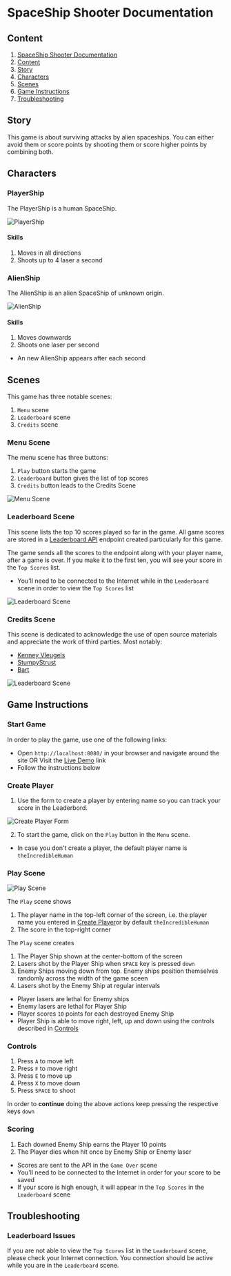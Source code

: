 # SpaceShip Shooter Documentation


## **Content**
1. [SpaceShip Shooter Documentation](#spaceship-shooter-documentation)
2. [Content](#content)
3. [Story](#story)
4. [Characters](#characters)
5. [Scenes](#scenes)
6. [Game Instructions](#game-instructions)
7. [Troubleshooting](#troubleshooting)


## **Story**
This game is about surviving attacks by alien spaceships. You can either avoid them or score points by shooting them or score higher points by combining both.

## **Characters**
### **PlayerShip**
The PlayerShip is a human SpaceShip.

![PlayerShip](./playerShip.png)

#### **Skills**
1. Moves in all directions
2. Shoots up to 4 laser a second

### **AlienShip**
The AlienShip is an alien SpaceShip of unknown origin.

![AlienShip](./alienShip.png)

#### **Skills**
1. Moves downwards
2. Shoots one laser per second
- An new AlienShip appears after each second


## **Scenes**
This game has three notable scenes:
1. `Menu` scene
2. `Leaderboard` scene
3. `Credits` scene

### **Menu Scene**
The menu scene has three buttons:
1. `Play` button starts the game
2. `Leaderboard` button gives the list of top scores
3. `Credits` button leads to the Credits Scene

![Menu Scene](./menu.png)

### **Leaderboard Scene**
This scene lists the top 10 scores played so far in the game. All game scores are stored in a [Leaderboard API](https://us-central1-js-capstone-backend.cloudfunctions.net/api/) endpoint created particularly for this game.

The game sends all the scores to the endpoint along with your player name, after a game is over. If you make it to the first ten, you will see your score in the `Top Scores` list.

- You'll need to be connected to the Internet while in the `Leaderboard` scene in order to view the `Top Scores` list

![Leaderboard Scene](./leaderboard.png)

### **Credits Scene**
This scene is dedicated to acknowledge the use of open source materials and appreciate the work of third parties. Most notably:
- [Kenney Vleugels](https://opengameart.org/users/kenney)
- [StumpyStrust](https://opengameart.org/users/stumpystrust)
- [Bart](https://opengameart.org/users/bart)

![Leaderboard Scene](./credits.png)

## **Game Instructions**

### **Start Game**
In order to play the game, use one of the following links:
- Open `http://localhost:8080/` in your browser and navigate around the site
OR
Visit the [Live Demo](https://rawcdn.githack.com/anewman15/spaceship-shooter/97bd660c6f2d3f82a708e62480a48243516095fc/build/index.html) link
- Follow the instructions below

### **Create Player**
1. Use the form to create a player by entering name so you can track your score in the Leaderbord.

![Create Player Form](./create-player.png)

2. To start the game, click on the `Play` button in the `Menu` scene.
- In case you don't create a player, the default player name is `theIncredibleHuman`

### **Play Scene**
![Play Scene](./play.png)

The `Play` scene shows
1. The player name in the top-left corner of the screen, i.e. the player name you entered in [Create Player](#create-player)or by default `theIncredibleHuman`
2. The score in the top-right corner

The `Play` scene creates
1. The Player Ship shown at the center-bottom of the screen
2. Lasers shot by the Player Ship when `SPACE` key is pressed `down`
3. Enemy Ships moving down from top. Enemy ships position themselves randomly across the width of the game sceen
4. Lasers shot by the Enemy Ship at regular intervals

- Player lasers are lethal for Enemy ships
- Enemy lasers are lethal for Player Ship
- Player scores `10` points for each destroyed Enemy Ship
- Player Ship is able to move right, left, up and down using the controls described in [Controls](#controls)

### **Controls**
1. Press `A` to move left
2. Press `F` to move right
3. Press `E` to move up
4. Press `X` to move down
5. Press `SPACE` to shoot

In order to **continue** doing the above actions keep pressing the respective keys `down`

### **Scoring**
1. Each downed Enemy Ship earns the Player 10 points
2. The Player dies when hit once by Enemy Ship or Enemy laser

- Scores are sent to the API in the `Game Over` scene
- You'll need to be connected to the Internet in order for your score to be saved
- If your score is high enough, it will appear in the `Top Scores` in the `Leaderboard` scene


## **Troubleshooting**

### Leaderboard Issues
If you are not able to view the `Top Scores` list in the `Leaderboard` scene, please check your Internet connection. You connection should be active while you are in the `Leaderboard` scene.
